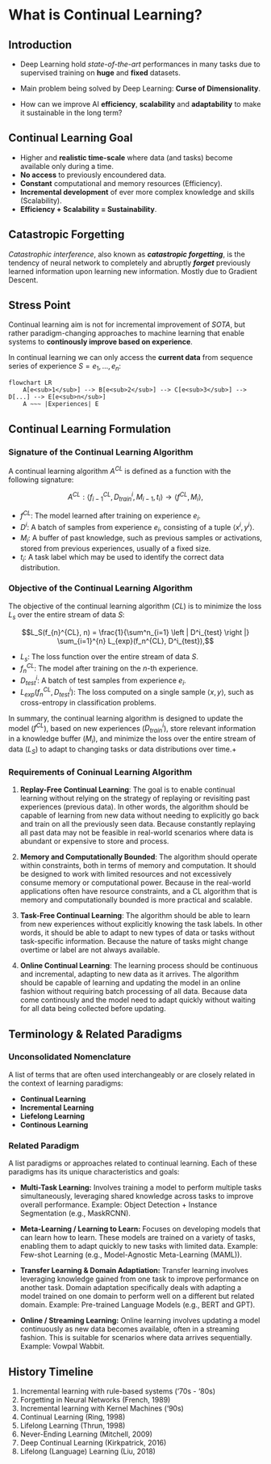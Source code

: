 # What is Continual Learning?

## Introduction

- Deep Learning hold *state-of-the-art* performances in many tasks due to supervised training on **huge** and **fixed** datasets.

- Main problem being solved by Deep Learning: **Curse of Dimensionality**.

- How can we improve AI **efficiency**, **scalability** and **adaptability** to make it sustainable in the long term?

## Continual Learning Goal

- Higher and **realistic time-scale** where data (and tasks) become available only during a time.
- **No access** to previously encoundered data.
- **Constant** computational and memory resources (Efficiency).
- **Incremental development** of ever more complex knowledge and skills (Scalability).
- **Efficiency + Scalability = Sustainability**.

## Catastropic Forgetting

*Catastrophic interference*, also known as ***catastropic forgetting***, is the tendency of neural network to completely and abruptly ***forget*** previously learned information upon learning new information. Mostly due to Gradient Descent.

## Stress Point

Continual learning aim is not for incremental improvement of *SOTA*, but rather paradigm-changing approaches to machine learning that enable systems to **continously improve based on experience**.

In continual learning we can only access the **current data** from sequence series of experience $S = e_1, ..., e_n$:

```mermaid
flowchart LR
    A[e<sub>1</sub>] --> B[e<sub>2</sub>] --> C[e<sub>3</sub>] --> D[...] --> E[e<sub>n</sub>]
    A ~~~ |Experiences| E
```

## Continual Learning Formulation

### Signature of the Continual Learning Algorithm

A continual learning algorithm $A^{CL}$ is defined as a function with the following signature:

$$A^{CL}: \langle f^{CL}_{i-1}, D^i_{train}, M_{i-1}, t_{i} \rangle \rightarrow \langle f^{CL}, M_{i} \rangle,$$

- $f^{CL}$: The model learned after training on experience $e_i$.
- $D^i$: A batch of samples from experience $e_i$, consisting of a tuple $\left \langle x^i, y^i \right \rangle$.
- $M_{i}$: A buffer of past knowledge, such as previous samples or activations, stored from previous experiences, usually of a fixed size.
- $t_i$: A task label which may be used to identify the correct data distribution.

### Objective of the Continual Learning Algorithm

The objective of the continual learning algorithm ($CL$) is to minimize the loss $L_s$ over the entire stream of data $S$:

$$L_S(f_{n}^{CL}, n) = \frac{1}{\sum^n_{i=1} \left | D^i_{test} \right |} \sum_{i=1}^{n} L_{exp}(f_n^{CL}, D^i_{test}),$$

- $L_s$: The loss function over the entire stream of data $S$.
- $f_{n}^{CL}$: The model after training on the $n$-th experience.
- $D^i_{test}$: A batch of test samples from experience $e_i$.
- $L_{exp}(f_n^{CL}, D^i_{test})$: The loss computed on a single sample $\left \langle x, y \right \rangle$, such as cross-entropy in classification problems.

In summary, the continual learning algorithm is designed to update the model ($f^{CL}$), based on new experiences ($D^i_{train}$), store relevant information in a knowledge buffer ($M_{i}$), and minimize the loss over the entire stream of data ($L_S$) to adapt to changing tasks or data distributions over time.+

### Requirements of Coninual Learning Algorithm

1. **Replay-Free Continual Learning**:
The goal is to enable continual learning without relying on the strategy of replaying or revisiting past experiences (previous data). In other words, the algorithm should be capable of learning from new data without needing to explicitly go back and train on all the previously seen data. Because constantly replaying all past data may not be feasible in real-world scenarios where data is abundant or expensive to store and process.

2. **Memory and Computationally Bounded**:
The algorithm should operate within constraints, both in terms of memory and computation. It should be designed to work with limited resources and not excessively consume memory or computational power. Because in the real-world applications often have resource constraints, and a CL algorithm that is memory and computationally bounded is more practical and scalable.

3. **Task-Free Continual Learning**:
The algorithm should be able to learn from new experiences without explicitly knowing the task labels. In other words, it should be able to adapt to new types of data or tasks without task-specific information. Because the nature of tasks might change overtime or label are not always available.

4. **Online Continual Learning**:
The learning process should be continuous and incremental, adapting to new data as it arrives. The algorithm should be capable of learning and updating the model in an online fashion without requiring batch processing of all data. Because data come continously and the model need to adapt quickly without waiting for all data being collected before updating.

## Terminology & Related Paradigms

### Unconsolidated Nomenclature

A list of terms that are often used interchangeably or are closely related in the context of learning paradigms:

- **Continual Learning**
- **Incremental Learning**
- **Liefelong Learning**
- **Continous Learning**

### Related Paradigm

A list paradigms or approaches related to continual learning. Each of these paradigms has its unique characteristics and goals:

- **Multi-Task Learning:**
Involves training a model to perform multiple tasks simultaneously, leveraging shared knowledge across tasks to improve overall performance. Example: Object Detection + Instance Segmentation (e.g., MaskRCNN).

- **Meta-Learning / Learning to Learn:**
Focuses on developing models that can learn how to learn. These models are trained on a variety of tasks, enabling them to adapt quickly to new tasks with limited data. Example: Few-shot Learning (e.g., Model-Agnostic Meta-Learning (MAML)).

- **Transfer Learning & Domain Adaptiation:**
Transfer learning involves leveraging knowledge gained from one task to improve performance on another task. Domain adaptation specifically deals with adapting a model trained on one domain to perform well on a different but related domain. Example: Pre-trained Language Models (e.g., BERT and GPT).

- **Online / Streaming Learning:**
Online learning involves updating a model continuously as new data becomes available, often in a streaming fashion. This is suitable for scenarios where data arrives sequentially. Example: Vowpal Wabbit.

## History Timeline

1. Incremental learning with rule-based systems (‘70s - ‘80s)
2. Forgetting in Neural Networks (French, 1989)
3. Incremental learning with Kernel Machines (‘90s)
4. Continual Learning (Ring, 1998)
5. Lifelong Learning (Thrun, 1998)
6. Never-Ending Learning (Mitchell, 2009)
7. Deep Continual Learning (Kirkpatrick, 2016)
8. Lifelong (Language) Learning (Liu, 2018)
